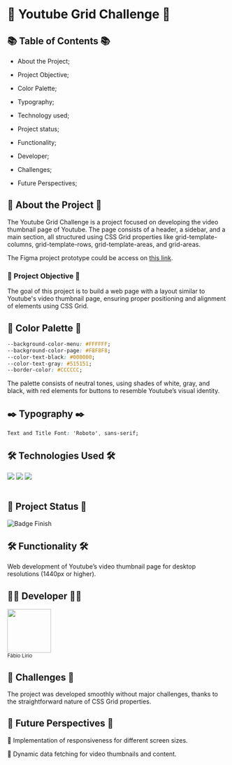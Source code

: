 # 🎥 Youtube Grid Challenge 🎥

## 📚 Table of Contents 📚

- About the Project;

- Project Objective;

- Color Palette;

- Typography;

- Technology used;

- Project status;

- Functionality;

- Developer;

- Challenges;

- Future Perspectives;

## 📝 About the Project 📝

The Youtube Grid Challenge is a project focused on developing the video thumbnail page of Youtube. The page consists of a header, a sidebar, and a main section, all structured using CSS Grid properties like grid-template-columns, grid-template-rows, grid-template-areas, and grid-areas.

The Figma project prototype could be access on <a href="https://www.figma.com/design/KknwioExyqKD3D2eSVFrcW/Desafio-Grid---DIO?node-id=1-2&t=7qsd4ZcNo4mSlH28-0">this link</a>.

### 🎯 Project Objective 🎯

The goal of this project is to build a web page with a layout similar to Youtube's video thumbnail page, ensuring proper positioning and alignment of elements using CSS Grid.

## 🎨 Color Palette 🎨

```css
--background-color-menu: #FFFFFF;
--background-color-page: #F8F8F8;
--color-text-black: #000000;
--color-text-gray: #515151;
--border-color: #CCCCCC;
```

The palette consists of neutral tones, using shades of white, gray, and black, with red elements for buttons to resemble Youtube’s visual identity.

## ✒️ Typography ✒️

```css
Text and Title Font: 'Roboto', sans-serif;
```
## <h2> 🛠️ Technologies Used 🛠️ </h2>

<div>

<img src="https://img.shields.io/badge/HTML-orange?style=for-the-badge&logo=html5&logoColor=white">
<img src="https://img.shields.io/badge/CSS-blue?&style=for-the-badge&logo=css3&logoColor=white">
<img src="https://img.shields.io/badge/JavaScript-F7DF1E?style=for-the-badge&logo=javascript&logoColor=black">

</div>
<br>

## <h2> 🚧 Project Status 🚧 </h2>

![Badge Finish](http://img.shields.io/static/v1?label=STATUS&message=FINISH&color=GREEN&style=for-the-badge)


## 🛠 Functionality 🛠

Web development of Youtube’s video thumbnail page for desktop resolutions (1440px or higher).

## 👨‍💻 Developer 👨‍💻

<img src="https://avatars.githubusercontent.com/u/140852220?s=400&u=c03075cdb745198fe290f16fd7a345907cae4c89&v=4" width=100><br><sub>Fábio Lirio</sub>


## 🚧 Challenges 🚧

The project was developed smoothly without major challenges, thanks to the straightforward nature of CSS Grid properties.

## 🔮 Future Perspectives 🔮

🚀 Implementation of responsiveness for different screen sizes.

🚀 Dynamic data fetching for video thumbnails and content.

